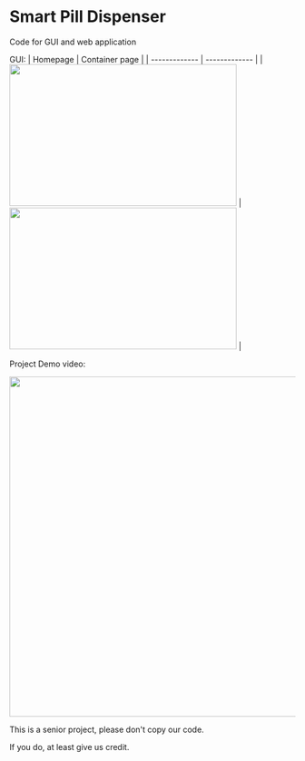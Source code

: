 # Smart Pill Dispenser

Code for GUI and web application

GUI:
| Homepage | Container page |
| ------------- | ------------- |
| <img src="https://user-images.githubusercontent.com/117537842/205792920-ae5fcf2e-88cd-421d-821d-79dc597fe352.png" width="400" height="250"> | <img src="https://user-images.githubusercontent.com/117537842/205793080-a76de0ae-ac8a-43df-86ef-cecf21d3c43d.png" width="400" height="250"> |

Project Demo video:


[<img src="https://user-images.githubusercontent.com/117537842/205796248-3c47a502-08fe-40c3-8dd6-28042e5facc8.png" width="600">](https://vimeo.com/778331081)



This is a senior project, please don't copy our code.

If you do, at least give us credit.
